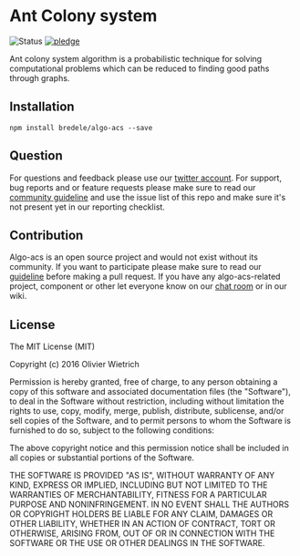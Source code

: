# Ant Colony system

![Status](https://img.shields.io/badge/status-experimental-orange.svg?style=flat-square)
[![pledge](https://bredele.github.io/contributing-guide/community-pledge.svg)](https://github.com/bredele/contributing-guide/blob/master/community.md)


Ant colony system algorithm is a probabilistic technique for solving computational problems which can be reduced to finding good paths through graphs.

## Installation

```shell
npm install bredele/algo-acs --save
```

## Question

For questions and feedback please use our [twitter account](https://twitter.com/bredeleca). For support, bug reports and or feature requests please make sure to read our
<a href="https://github.com/bredele/contributing-guide/blob/master/community.md" target="_blank">community guideline</a> and use the issue list of this repo and make sure it's not present yet in our reporting checklist.


## Contribution

Algo-acs is an open source project and would not exist without its community. If you want to participate please make sure to read our <a href="https://github.com/bredele/contributing-guide/blob/master/community.md" target="_blank">guideline</a> before making a pull request. If you have any algo-acs-related project, component or other let everyone know on our [chat room](https://gitter.im/hotmealjs/Lobby?utm_source=share-link&utm_medium=link&utm_campaign=share-link) or in our wiki.

## License

The MIT License (MIT)

Copyright (c) 2016 Olivier Wietrich

Permission is hereby granted, free of charge, to any person obtaining a copy
of this software and associated documentation files (the "Software"), to deal
in the Software without restriction, including without limitation the rights
to use, copy, modify, merge, publish, distribute, sublicense, and/or sell
copies of the Software, and to permit persons to whom the Software is
furnished to do so, subject to the following conditions:

The above copyright notice and this permission notice shall be included in all
copies or substantial portions of the Software.

THE SOFTWARE IS PROVIDED "AS IS", WITHOUT WARRANTY OF ANY KIND, EXPRESS OR
IMPLIED, INCLUDING BUT NOT LIMITED TO THE WARRANTIES OF MERCHANTABILITY,
FITNESS FOR A PARTICULAR PURPOSE AND NONINFRINGEMENT. IN NO EVENT SHALL THE
AUTHORS OR COPYRIGHT HOLDERS BE LIABLE FOR ANY CLAIM, DAMAGES OR OTHER
LIABILITY, WHETHER IN AN ACTION OF CONTRACT, TORT OR OTHERWISE, ARISING FROM,
OUT OF OR IN CONNECTION WITH THE SOFTWARE OR THE USE OR OTHER DEALINGS IN THE
SOFTWARE.
